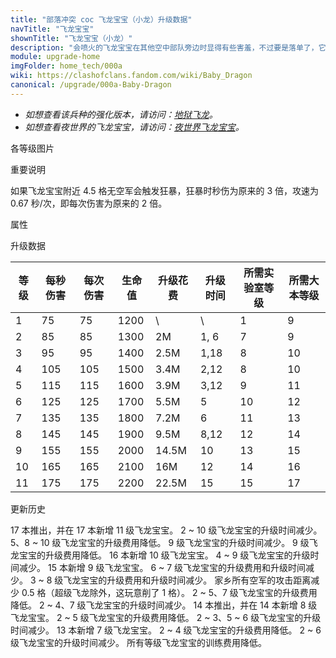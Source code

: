 ```yaml
---
title: "部落冲突 coc 飞龙宝宝（小龙）升级数据"
navTitle: "飞龙宝宝"
shownTitle: "飞龙宝宝（小龙）"
description: "会喷火的飞龙宝宝在其他空中部队旁边时显得有些害羞，不过要是落单了，它可会大发雷霆。当周围没有其他空中部队时，飞龙宝宝会变得狂暴，攻击伤害和攻击速度都会提升。"
module: upgrade-home
imgFolder: home_tech/000a
wiki: https://clashofclans.fandom.com/wiki/Baby_Dragon
canonical: /upgrade/000a-Baby-Dragon
---
```


- *如想查看该兵种的强化版本，请访问：[地狱飞龙](/upgrade/0604-Inferno-Dragon)。*
- *如想查看夜世界的飞龙宝宝，请访问：[夜世界飞龙宝宝](/upgrade/1005-Baby-Dragon)。*

<UnitInfo :folder="$frontmatter.imgFolder" imgSrc="Baby_Dragon_info.png" :imgAlt="$frontmatter.navTitle" :description="$frontmatter.description" />

<SmallTitle>各等级图片</SmallTitle>

<Panel>
    <UnitImgGroup :folder="$frontmatter.imgFolder">
        <UnitImg imgTitle="1 - 2 级" imgSrc="Baby_Dragon1.png" />
        <UnitImg imgTitle="3 级" imgSrc="Baby_Dragon3.png" />
        <UnitImg imgTitle="4 级" imgSrc="Baby_Dragon4.png" />
        <UnitImg imgTitle="5 级" imgSrc="Baby_Dragon5.png" />
        <UnitImg imgTitle="6 级" imgSrc="Baby_Dragon6.png" />
        <UnitImg imgTitle="7 级" imgSrc="Baby_Dragon7.png" />
        <UnitImg imgTitle="8 级" imgSrc="Baby_Dragon8.png" />
        <UnitImg imgTitle="9 级" imgSrc="Baby_Dragon9.png" />
        <UnitImg imgTitle="10 级" imgSrc="Baby_Dragon10.png" />
        <!-- <UnitImg imgTitle="11 级" imgSrc="Baby_Dragon11.png" /> -->
    </UnitImgGroup>
</Panel>

<SmallTitle>重要说明</SmallTitle>

如果飞龙宝宝附近 4.5 格无空军会触发狂暴，狂暴时秒伤为原来的 3 倍，攻速为 0.67 秒/次，即每次伤害为原来的 2 倍。

<SmallTitle>属性</SmallTitle>

<UnitProperties>
    <UnitProperty pKey="攻击偏好" pValue="无" />
    <UnitProperty pKey="伤害类型" pValue="范围伤害" />
    <UnitProperty pKey="伤害半径" pValue="0.3 格" />
    <UnitProperty pKey="攻击的目标" pValue="地面和空中目标" />
    <UnitProperty pKey="占据人口" pValue="10" />
    <UnitProperty pKey="移动速度" pValue="2.5 格/秒" />
    <UnitProperty pKey="攻击速度" pValue="1 秒/次" />
    <UnitProperty pKey="攻击距离" pValue="2.25 格" />
    <UnitProperty pKey="所需训练营等级" pValue="11" />
    <UnitProperty pKey="所需大本等级" pValue="9" />
    <UnitProperty pKey="训练时间" pValue="90" trainingSystem="2022" />
</UnitProperties>

<SmallTitle>升级数据</SmallTitle>

<script setup>
const tableExtraInfo = [
    {
        "column": 4,
        "type": "cost",
        "gpClass": "research",
        "icon": "Elixir"
    },
    {
        "column": 5,
        "type": "time",
        "gpClass": "research"
    }
];
</script>

<UnitTable :tableExtraInfo="tableExtraInfo">

| 等级 |  每秒伤害 | 每次伤害 | 生命值 | 升级花费|  升级时间  |所需实验室等级|所需大本等级|
| ---- |   ----   |   ----  |  ---- |   ----  |    ----   |    ----     |   ----    |
|   1  |     75   |    75   |  1200 |      \  |       \   |      1      |     9     |
|   2  |     85   |    85   |  1300 |     2M  |    1, 6   |      7      |     9     |
|   3  |     95   |    95   |  1400 |   2.5M  |    1,18   |      8      |    10     |
|   4  |    105   |   105   |  1500 |   3.4M  |    2,12   |      8      |    10     |
|   5  |    115   |   115   |  1600 |   3.9M  |    3,12   |      9      |    11     |
|   6  |    125   |   125   |  1700 |   5.5M  |    5      |     10      |    12     |
|   7  |    135   |   135   |  1800 |   7.2M  |    6      |     11      |    13     |
|   8  |    145   |   145   |  1900 |   9.5M  |    8,12   |     12      |    14     |
|   9  |    155   |   155   |  2000 |  14.5M  |   10      |     13      |    15     |
|  10  |    165   |   165   |  2100 |    16M  |   12      |     14      |    16     |
|  11  |    175   |   175   |  2200 |  22.5M  |   15      |     15      |    17     |
</UnitTable>

<SmallTitle>更新历史</SmallTitle>

<Timeline>
    <TimelineItem date="2024/11/25">
        <TimelineRow>17 本推出，并在 17 本新增 11 级飞龙宝宝。</TimelineRow>
        <TimelineRow>2 ~ 10 级飞龙宝宝的升级时间减少。</TimelineRow>
        <TimelineRow>5、8 ~ 10 级飞龙宝宝的升级费用降低。</TimelineRow>
    </TimelineItem>
    <TimelineItem date="2024/06/18">
        <TimelineRow>9 级飞龙宝宝的升级时间减少。</TimelineRow>
        <TimelineRow>9 级飞龙宝宝的升级费用降低。</TimelineRow>
    </TimelineItem>
    <TimelineItem date="2024/02/27">
        <TimelineRow>16 本新增 10 级飞龙宝宝。</TimelineRow>
    </TimelineItem>
    <TimelineItem date="2023/12/12">
        <TimelineRow>4 ~ 9 级飞龙宝宝的升级时间减少。</TimelineRow>
    </TimelineItem>
    <TimelineItem date="2023/06/12">
        <TimelineRow>15 本新增 9 级飞龙宝宝。</TimelineRow>
        <TimelineRow>6 ~ 7 级飞龙宝宝的升级费用和升级时间减少。</TimelineRow>
    </TimelineItem>
    <TimelineItem date="2022/10/10">
        <TimelineRow>3 ~ 8 级飞龙宝宝的升级费用和升级时间减少。</TimelineRow>
    </TimelineItem>
    <TimelineItem date="2022/05/02">
        <TimelineRow>家乡所有空军的攻击距离减少 0.5 格（超级飞龙除外，这玩意削了 1 格）。</TimelineRow>
    </TimelineItem>
    <TimelineItem date="2021/12/09">
        <TimelineRow>2 ~ 5、7 级飞龙宝宝的升级费用降低。</TimelineRow>
        <TimelineRow>2 ~ 4、7 级飞龙宝宝的升级时间减少。</TimelineRow>
    </TimelineItem>
    <TimelineItem date="2021/04/12">
        <TimelineRow>14 本推出，并在 14 本新增 8 级飞龙宝宝。</TimelineRow>
        <TimelineRow>2 ~ 5 级飞龙宝宝的升级费用降低。</TimelineRow>
        <TimelineRow>2 ~ 3、5 ~ 6 级飞龙宝宝的升级时间减少。</TimelineRow>
    </TimelineItem>
    <TimelineItem date="2020/06/22">
        <TimelineRow>13 本新增 7 级飞龙宝宝。</TimelineRow>
    </TimelineItem>
    <TimelineItem date="2020/03/30">
        <TimelineRow>2 ~ 4 级飞龙宝宝的升级费用降低。</TimelineRow>
    </TimelineItem>
    <TimelineItem date="2019/04/02">
        <TimelineRow>2 ~ 6 级飞龙宝宝的升级时间减少。</TimelineRow>
        <TimelineRow>所有等级飞龙宝宝的训练费用降低。</TimelineRow>
    </TimelineItem>
    <TimelineItem :historyBottom="true" />
</Timeline>